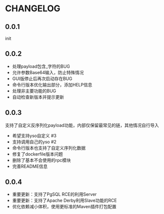 # CHANGELOG

## 0.0.1

init

## 0.0.2

- 处理payload包含_字符的BUG
- 允许参数Base64输入，防止特殊情况
- GUI版停止后再次启动存在BUG
- 命令行版本优化输出部分，添加HELP信息
- 处理非主要功能的BUG
- 自动检查新版本并提示更新

## 0.0.3

支持了自定义反序列化payload功能，内部仅保留最常见的链，其他情况自行导入

- 希望支持yso自定义 #3
- 支持调用自己的yso #2
- 命令行版本也支持了自定义序列化数据
- 修复了dockerfile版本问题
- 删除了基本不会使用的rpc模块
- 完善README信息

## 0.0.4

- 重要更新：支持了PgSQL RCE的利用Server
- 重要更新：支持了Apache Derby利用Slave功能的RCE
- 优化依赖减小体积，使用更标准的Maven插件打包配置